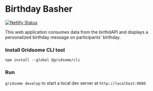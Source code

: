 # Birthday Basher
[![Netlify Status](https://api.netlify.com/api/v1/badges/e0c41247-52c0-465b-86ef-693e9a910761/deploy-status)](https://app.netlify.com/sites/birthdaybasher/deploys)

This web application consumes data from the birthdAPI and displays a personalized birthday message on participants' birthday.

### Install Gridsome CLI tool

`npm install --global @gridsome/cli`

### Run

`gridsome develop` to start a local dev server at `http://localhost:8080`

